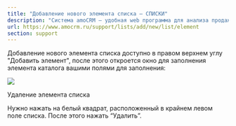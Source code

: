 ```yaml
---
title: "Добавление нового элемента списка — СПИСКИ"
description: "Система amoCRM – удобная web программа для анализа продаж, доступная в режиме online из любой точки мира! Подробности узнавайте по указанным на сайте телефонам в Москве."
url: https://www.amocrm.ru/support/lists/add/new/list/element
section: support
---
```


Добавление нового элемента списка доступно в правом верхнем углу "Добавить элемент", после этого откроется окно для заполнения элемента каталога вашими полями для заполнения:

![](/uploads/2024/01/add_new_list_element.png)

Удаление элемента списка

Нужно нажать на белый квадрат, расположенный в крайнем левом поле списка. После этого нажать “Удалить”.